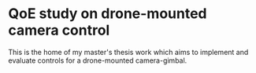 # QoE study on drone-mounted camera control
This is the home of my master's thesis work which aims to implement and evaluate controls for a drone-mounted camera-gimbal.